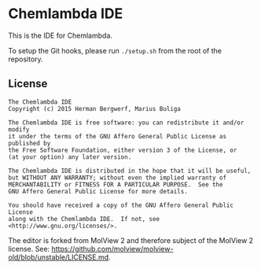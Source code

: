 Chemlambda IDE
==============
This is the IDE for Chemlambda.

To setup the Git hooks, please run `./setup.sh` from the root of the repository.

License
-------
```
The Chemlambda IDE
Copyright (c) 2015 Herman Bergwerf, Marius Buliga

The Chemlambda IDE is free software: you can redistribute it and/or modify
it under the terms of the GNU Affero General Public License as published by
the Free Software Foundation, either version 3 of the License, or
(at your option) any later version.

The Chemlambda IDE is distributed in the hope that it will be useful,
but WITHOUT ANY WARRANTY; without even the implied warranty of
MERCHANTABILITY or FITNESS FOR A PARTICULAR PURPOSE.  See the
GNU Affero General Public License for more details.

You should have received a copy of the GNU Affero General Public License
along with the Chemlambda IDE.  If not, see <http://www.gnu.org/licenses/>.
```

The editor is forked from MolView 2 and therefore subject of the MolView 2
license. See: https://github.com/molview/molview-old/blob/unstable/LICENSE.md.
